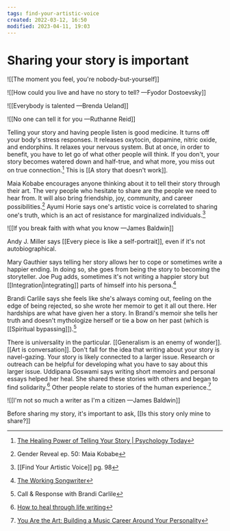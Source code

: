 ```yaml
---
tags: find-your-artistic-voice 
created: 2022-03-12, 16:50
modified: 2023-04-11, 19:03
---
```


# Sharing your story is important
![[The moment you feel, you're nobody-but-yourself]]

![[How could you live and have no story to tell? —Fyodor Dostoevsky]]

![[Everybody is talented —Brenda Ueland]]

![[No one can tell it for you —Ruthanne Reid]]

Telling your story and having people listen is good medicine. It turns off your body's stress responses. It releases oxytocin, dopamine, nitric oxide, and endorphins. It relaxes your nervous system. But at once, in order to benefit, you have to let go of what other people will think. If you don't, your story becomes watered down and half-true, and what more, you miss out on true connection.[^1] This is [[A story that doesn't work]].

Maia Kobabe encourages anyone thinking about it to tell their story through their art. The very people who hesitate to share are the people we need to hear from. It will also bring friendship, joy, community, and career possibilities.[^2] Ayumi Horie says one's artistic voice is correlated to sharing one's truth, which is an act of resistance for marginalized individuals.[^3]

![[If you break faith with what you know —James Baldwin]]

Andy J. Miller says [[Every piece is like a self-portrait]], even if it's not autobiographical. 

Mary Gauthier says telling her story allows her to cope or sometimes write a happier ending. In doing so, she goes from being the story to becoming the storyteller. Joe Pug adds, sometimes it's not writing a happier story but [[Integration|integrating]] parts of himself into his persona.[^4]

Brandi Carlile says she feels like she's always coming out, feeling on the edge of being rejected, so she wrote her memoir to get it all out there. Her hardships are what have given her a story. In Brandi's memoir she tells her truth and doesn't mythologize herself or tie a bow on her past (which is [[Spiritual bypassing]]).[^5]

There is universality in the particular. [[Generalism is an enemy of wonder]]. [[Art is conversation]]. Don't fall for the idea that writing about your story is navel-gazing. Your story is likely connected to a larger issue. Research or outreach can be helpful for developing what you have to say about this larger issue. Uddipana Goswami says writing short memoirs and personal essays helped her heal. She shared these stories with others and began to find solidarity.[^6] Other people relate to stories of the human experience.[^7]

![[I'm not so much a writer as I'm a citizen —James Baldwin]]

Before sharing my story, it's important to ask, [[Is this story only mine to share?]]

[^1]: [The Healing Power of Telling Your Story | Psychology Today](https://www.psychologytoday.com/us/blog/owning-pink/201211/the-healing-power-telling-your-story)
[^2]: Gender Reveal ep. 50: Maia Kobabe 
[^3]: [[Find Your Artistic Voice]] pg. 98
[^4]: [The Working Songwriter](https://theworkingsongwriter.com/episodes-1/2021/7/15/episode-116-mary-gauthier)
[^5]: Call & Response with Brandi Carlile
[^6]: [How to heal through life writing](https://psyche.co/guides/to-start-to-heal-from-trauma-in-your-life-write-about-it?utm_source=pocket&utm_medium=email&utm_campaign=pockethits)
[^7]: [You Are the Art: Building a Music Career Around Your Personality](https://www.digitalmusicnews.com/2022/12/30/you-are-the-art-building-a-music-career-around-your-personality/?utm_source=newsletter&utm_medium=email&utm_campaign=an_app_to_find_new_fans&utm_term=2023-01-04)
